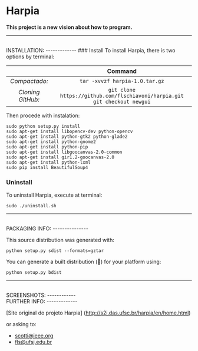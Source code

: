 Harpia
======

**This project is a new vision about how to program.**

-------------
</br>
INSTALLATION:
-------------
### Install
To install Harpia, there is two options by terminal:

| | Command |
| :---: | :---: |
| *Compactado:* | ``` tar -xvvzf harpia-1.0.tar.gz ``` |
| *Cloning GitHub:* | `git clone https://github.com/flschiavoni/harpia.git` </br> `git checkout newgui`|

Then procede with instalation:
```
sudo python setup.py install
sudo apt-get install libopencv-dev python-opencv
sudo apt-get install python-gtk2 python-glade2
sudo apt-get install python-gnome2
sudo apt-get install python-pip
sudo apt-get install libgoocanvas-2.0-common
sudo apt-get install gir1.2-goocanvas-2.0
sudo apt-get install python-lxml
sudo pip install BeautifulSoup4
```

### Uninstall
To uninstall Harpia, execute at terminal:
```
sudo ./uninstall.sh
```
--------------
</br>
PACKAGING INFO:
---------------

This source distribution was generated with:
```
python setup.py sdist --formats=gztar
```

You can generate a built distribution (:metal:) for your platform using:
```
python setup.py bdist
```
------------
</br>
SCREENSHOTS:
------------
</br>
FURTHER INFO:
-------------

[Site original do projeto Harpia]
(http://s2i.das.ufsc.br/harpia/en/home.html)

or asking to:
* scotti@ieee.org
* fls@ufsj.edu.br
